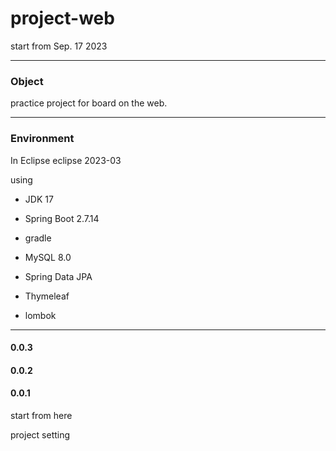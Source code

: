# project-web

  start from Sep. 17 2023

****
### Object

practice project for board on the web.

****
### Environment
  In Eclipse eclipse 2023-03

  using 

  
- JDK 17

  
- Spring Boot 2.7.14


- gradle


- MySQL 8.0


- Spring Data JPA

  
- Thymeleaf


- lombok



****


#### 0.0.3



#### 0.0.2



#### 0.0.1


start from here

project setting
